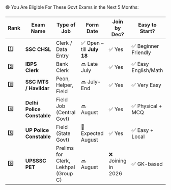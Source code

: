 🟢 You Are Eligible For These Govt Exams in the Next 5 Months:

| Rank | Exam Name                  | Type of Job                          | Form Date                 | Join by Dec?      | Easy to Start?      |
| ---- | -------------------------- | ------------------------------------ | ------------------------- | ----------------- | ------------------- |
| 1️⃣  | **SSC CHSL**               | Clerk / Data Entry                   | ✅ Open – till **July 18** | ✅ Yes             | ✅ Beginner Friendly |
| 2️⃣  | **IBPS Clerk**             | Bank Clerk                           | 🔜 Late July              | ✅ Yes             | ✅ Easy English/Math |
| 3️⃣  | **SSC MTS / Havildar**     | Peon, Helper, Field                  | 🔜 July-End               | ✅ Yes             | ✅ Very Easy         |
| 4️⃣  | **Delhi Police Constable** | Field Job (Central Govt)             | 🔜 August                 | ✅ Yes             | ✅ Physical + MCQ    |
| 5️⃣  | **UP Police Constable**    | Field (State Govt)                   | 📢 Expected August        | ✅ Yes             | ✅ Easy + Local      |
| 6️⃣  | **UPSSSC PET**             | Prelims for Clerk, Lekhpal (Group C) | 🔜 August                 | ❌ Joining in 2026 | ✅ GK-based          |
